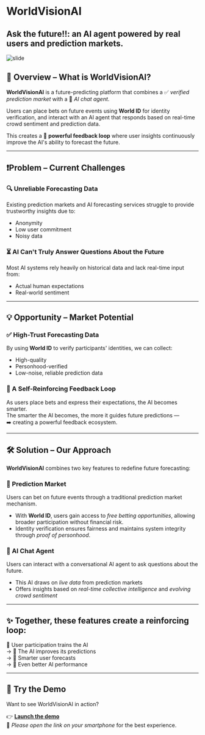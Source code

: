 # WorldVisionAI

## Ask the future!!: an AI agent powered by real users and prediction markets.

![slide](https://github.com/user-attachments/assets/5a700cfb-c0d5-4272-8e9b-b0d756a5d48a)


## 📌 Overview – What is WorldVisionAI?

**WorldVisionAI** is a future-predicting platform that combines a ✅ *verified prediction market* with a 🤖 *AI chat agent*.

Users can place bets on future events using **World ID** for identity verification, and interact with an AI agent that responds based on real-time crowd sentiment and prediction data.

This creates a 🔁 **powerful feedback loop** where user insights continuously improve the AI's ability to forecast the future.

---

## ❗️Problem – Current Challenges

### 🔍 Unreliable Forecasting Data  
Existing prediction markets and AI forecasting services struggle to provide trustworthy insights due to:
- Anonymity  
- Low user commitment  
- Noisy data  

### ⏳ AI Can't Truly Answer Questions About the Future  
Most AI systems rely heavily on historical data and lack real-time input from:
- Actual human expectations  
- Real-world sentiment  

---

## 💡 Opportunity – Market Potential

### ✅ High-Trust Forecasting Data  
By using **World ID** to verify participants' identities, we can collect:
- High-quality  
- Personhood-verified  
- Low-noise, reliable prediction data  

### 🔁 A Self-Reinforcing Feedback Loop  
As users place bets and express their expectations, the AI becomes smarter.  
The smarter the AI becomes, the more it guides future predictions —  
➡️ creating a powerful feedback ecosystem.

---

## 🛠️ Solution – Our Approach

**WorldVisionAI** combines two key features to redefine future forecasting:

### 🎯 Prediction Market  
Users can bet on future events through a traditional prediction market mechanism.

- With **World ID**, users gain access to *free betting opportunities*, allowing broader participation without financial risk.  
- Identity verification ensures fairness and maintains system integrity through *proof of personhood*.

### 🧠 AI Chat Agent  
Users can interact with a conversational AI agent to ask questions about the future.

- This AI draws on *live data* from prediction markets  
- Offers insights based on *real-time collective intelligence* and *evolving crowd sentiment*

---

## ✨ Together, these features create a reinforcing loop:

👥 User participation trains the AI  
→ 🤖 The AI improves its predictions  
→ 🔄 Smarter user forecasts  
→ 🧠 Even better AI performance

---

## 🚀 Try the Demo

Want to see WorldVisionAI in action?

👉 **[Launch the demo](https://world.org/mini-app?app_id=app_e00174b630d4719568f3a44d3db2958d)**  
📱 *Please open the link on your smartphone* for the best experience.


